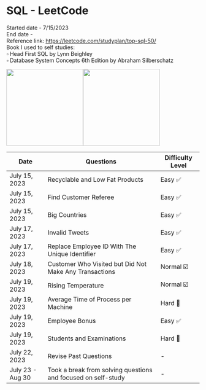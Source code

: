 # SQL - LeetCode
Started date - 7/15/2023 <br>
End date - <br>
Reference link: https://leetcode.com/studyplan/top-sql-50/ <br>
Book I used to self studies:  <br>
▫️ Head First SQL by Lynn Beighley <br>
▫️ Database System Concepts 6th Edition by Abraham Silberschatz <br>

<img src="https://m.media-amazon.com/images/I/71dn19QpfhL._AC_UF1000,1000_QL80_.jpg" height="200"><img src="https://m.media-amazon.com/images/I/61xXsVbV52L._AC_UF1000,1000_QL80_.jpg" height="200">

| Date          | Questions                                       | Difficulty Level |
| ------------- | ----------------------------------------------- | -----------------|
| July 15, 2023 | Recyclable and Low Fat Products                 | Easy ✅          |
| July 15, 2023 | Find Customer Referee                           | Easy ✅          |
| July 15, 2023 | Big Countries                                   | Easy ✅          |
| July 17, 2023 | Invalid Tweets                                  | Easy ✅          |
| July 17, 2023 | Replace Employee ID With The Unique Identifier | Easy ✅          |
| July 18, 2023 | Customer Who Visited but Did Not Make Any Transactions | Normal ☑️ |
| July 19, 2023 | Rising Temperature                              | Normal ☑️ |
| July 19, 2023 | Average Time of Process per Machine            | Hard 🔴          |
| July 19, 2023 | Employee Bonus                                  | Easy ✅          |
| July 19, 2023 | Students and Examinations                      | Hard 🔴          |
| July 22, 2023 | Revise Past Questions                          | -                |
| July 23 - Aug 30 | Took a break from solving questions and focused on self-study | - |

